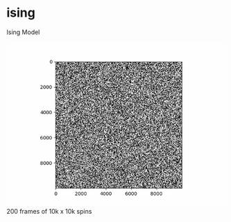# ising
Ising Model

![demo](https://github.com/theeemanuel/ising/blob/main/Ising%20Model/ising1.gif)
200 frames of 10k x 10k spins
